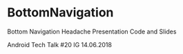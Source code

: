 # BottomNavigation

Bottom Navigation Headache Presentation Code and Slides

Android Tech Talk #20 IG 14.06.2018
